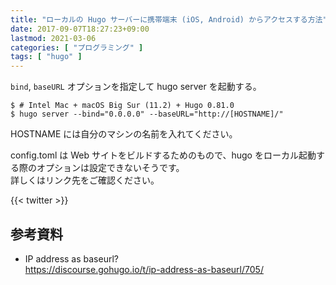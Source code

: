 ```yaml
---
title: "ローカルの Hugo サーバーに携帯端末 (iOS, Android) からアクセスする方法"
date: 2017-09-07T18:27:23+09:00
lastmod: 2021-03-06
categories: [ "プログラミング" ]
tags: [ "hugo" ]
---
```


`bind`, `baseURL` オプションを指定して hugo server を起動する。

```console
$ # Intel Mac + macOS Big Sur (11.2) + Hugo 0.81.0
$ hugo server --bind="0.0.0.0" --baseURL="http://[HOSTNAME]/"
```

HOSTNAME には自分のマシンの名前を入れてください。

config.toml は Web サイトをビルドするためのもので、hugo をローカル起動する際のオプションは設定できないそうです。<br />
詳しくはリンク先をご確認ください。

{{< twitter >}}

## 参考資料

- IP address as baseurl? <br />
  https://discourse.gohugo.io/t/ip-address-as-baseurl/705/
